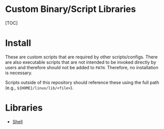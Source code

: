 # Custom Binary/Script Libraries
[TOC]


# Install
These are custom scripts that are required by other scripts/configs. There are
also executable scripts that are not intended to be invoked directly by users
and therefore should not be added to `PATH`. Therefore, no installation is
necessary.

Scripts outside of this repository should reference these using the full path
(e.g., `${HOME}/linux/lib/<file>`).


# Libraries
- [Shell](shell/README.md)
